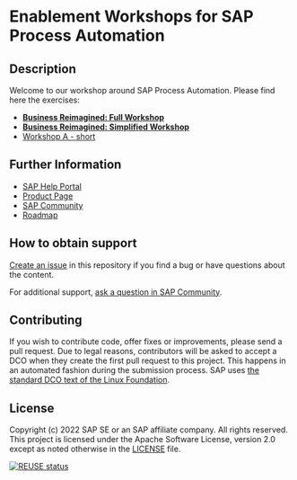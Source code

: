 # Enablement Workshops for SAP Process Automation
<!--- Register repository https://api.reuse.software/register, then add REUSE badge:
[![REUSE status](https://api.reuse.software/badge/github.com/SAP-samples/REPO-NAME)](https://api.reuse.software/info/github.com/SAP-samples/REPO-NAME)
-->

## Description
Welcome to our workshop around SAP Process Automation.
Please find here the exercises:

- **[Business Reimagined: Full Workshop](https://github.com/SAP-samples/process-automation-enablement/tree/main/Workshops/LCNC_Roadshow)**
- **[Business Reimagined: Simplified Workshop](https://github.com/SAP-samples/process-automation-enablement/tree/main/Workshops/LCNC_Roadshow%20-%20simplified)**
- [Workshop A - short](https://github.com/SAP-samples/process-automation-enablement/tree/main/Workshops/Workshop%20A%20-%20short)

## Further Information

- [SAP Help Portal](https://help.sap.com/viewer/a331c4ef0a9d48a89c779fd449c022e7/Cloud/en-US/c20b4e77201b4cde9ce4227e21850deb.html)
- [Product Page](https://www.sap.com/products/process-automation.html)
- [SAP Community](https://community.sap.com/topics/process-automation)
- [Roadmap](https://roadmaps.sap.com/board?BA=000D3ABE796A1EDCA2CF8D5EAA180EB6&range=CURRENT-LAST#Q2%202022)

## How to obtain support
[Create an issue](https://github.com/SAP-samples/process-automation-enablement/issues) in this repository if you find a bug or have questions about the content.
 
For additional support, [ask a question in SAP Community](https://community.sap.com/topics/process-automation).

## Contributing
If you wish to contribute code, offer fixes or improvements, please send a pull request. Due to legal reasons, contributors will be asked to accept a DCO when they create the first pull request to this project. This happens in an automated fashion during the submission process. SAP uses [the standard DCO text of the Linux Foundation](https://developercertificate.org/).

## License
Copyright (c) 2022 SAP SE or an SAP affiliate company. All rights reserved. This project is licensed under the Apache Software License, version 2.0 except as noted otherwise in the [LICENSE](LICENSES/Apache-2.0.txt) file.

[![REUSE status](https://api.reuse.software/badge/github.com/SAP-samples/process-automation-enablement)](https://api.reuse.software/info/github.com/SAP-samples/process-automation-enablement)
